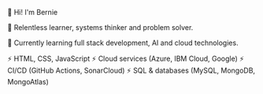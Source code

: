 👋 Hi! I'm Bernie  

🌱 Relentless learner, systems thinker and problem solver.

🔭 Currently learning full stack development, AI and cloud technologies.

⚡  HTML, CSS, JavaScript
⚡  Cloud services (Azure, IBM Cloud, Google)
⚡  CI/CD (GitHub Actions, SonarCloud)
⚡  SQL & databases (MySQL, MongoDB, MongoAtlas)

<!--
**bernie-em/bernie-em** is a ✨ _special_ ✨ repository because its `README.md` (this file) appears on your GitHub profile.

Here are some ideas to get you started:

- 🔭 I’m currently working on ...
- 🌱 I’m currently learning AI & cloud software development.
- 👯 I’m looking to collaborate on ...
- 🤔 I’m looking for help with ...
- 💬 Ask me about ...
- 📫 How to reach me: ...
- 😄 Pronouns: ...
- ⚡ Fun fact: ...
-->
